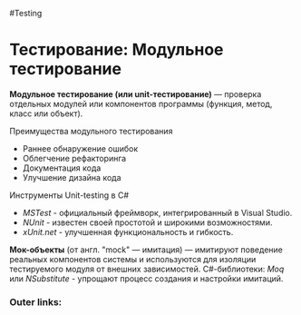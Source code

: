 #Testing 

# Тестирование: **Модульное тестирование** 

**Модульное тестирование (или unit-тестирование)** — проверка отдельных модулей или компонентов программы (функция, метод, класс или объект). 

Преимущества модульного тестирования
- Раннее обнаружение ошибок
- Облегчение рефакторинга
- Документация кода
- Улучшение дизайна кода

Инструменты Unit-testing в C#
- *MSTest* - официальный фреймворк, интегрированный в Visual Studio.
- *NUnit* - известен своей простотой и широкими возможностями.
- *xUnit.net* - улучшенная функциональность и гибкость.

**Мок-объекты** (от англ. "mock" — имитация) — имитируют поведение реальных компонентов системы и используются для изоляции тестируемого модуля от внешних зависимостей. 
C#-библиотеки: *Moq* или *NSubstitute* - упрощают процесс создания и настройки имитаций.

### Outer links:

